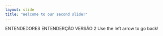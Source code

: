 ```yaml
---
layout: slide
title: "Welcome to our second slide!"
---
```

ENTENDEDORES ENTENDERÇÃO VERSÃO 2
Use the left arrow to go back!
